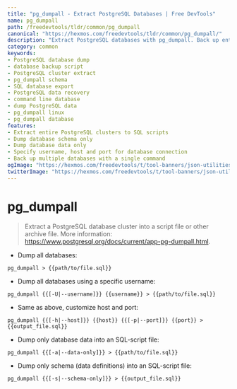 ```yaml
---
title: "pg_dumpall - Extract PostgreSQL Databases | Free DevTools"
name: pg_dumpall
path: /freedevtools/tldr/common/pg_dumpall
canonical: "https://hexmos.com/freedevtools/tldr/common/pg_dumpall/"
description: "Extract PostgreSQL databases with pg_dumpall. Back up entire database clusters and save them as SQL scripts for restoration or migration. Free online tool, no registration required."
category: common
keywords:
- PostgreSQL database dump
- database backup script
- PostgreSQL cluster extract
- pg_dumpall schema
- SQL database export
- PostgreSQL data recovery
- command line database
- dump PostgreSQL data
- pg_dumpall linux
- pg_dumpall database
features:
- Extract entire PostgreSQL clusters to SQL scripts
- Dump database schema only
- Dump database data only
- Specify username, host and port for database connection
- Back up multiple databases with a single command
ogImage: "https://hexmos.com/freedevtools/t/tool-banners/json-utilities-banner.png"
twitterImage: "https://hexmos.com/freedevtools/t/tool-banners/json-utilities-banner.png"
---
```


# pg_dumpall

> Extract a PostgreSQL database cluster into a script file or other archive file.
> More information: <https://www.postgresql.org/docs/current/app-pg-dumpall.html>.

- Dump all databases:

`pg_dumpall > {{path/to/file.sql}}`

- Dump all databases using a specific username:

`pg_dumpall {{[-U|--username]}} {{username}} > {{path/to/file.sql}}`

- Same as above, customize host and port:

`pg_dumpall {{[-h|--host]}} {{host}} {{[-p|--port]}} {{port}} > {{output_file.sql}}`

- Dump only database data into an SQL-script file:

`pg_dumpall {{[-a|--data-only]}} > {{path/to/file.sql}}`

- Dump only schema (data definitions) into an SQL-script file:

`pg_dumpall {{[-s|--schema-only]}} > {{output_file.sql}}`
